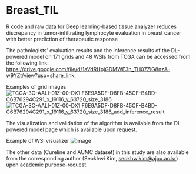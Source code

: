# Breast_TIL
R code and raw data for Deep learning-based tissue analyzer reduces discrepancy in tumor-infiltrating lymphocyte evaluation in breast cancer with better prediction of therapeutic response

The pathologists’ evaluation results and the inference results of the DL-powered model on 171 grids and 48 WSIs from TCGA can be accessed from the following link: https://drive.google.com/file/d/1aVdRHpjGDMWE3n_TH07ZiG8nzA-w9YZt/view?usp=share_link. 

Examples of grid images
![TCGA-3C-AALI-01Z-00-DX1 F6E9A5DF-D8FB-45CF-B4BD-C6B76294C291_x_19116_y_63720_size_3186](https://github.com/SooIckCho/Breast_TIL/assets/96602980/b2fff2e9-e5f5-4e8b-940f-24df002c9c7d)
![TCGA-3C-AALI-01Z-00-DX1 F6E9A5DF-D8FB-45CF-B4BD-C6B76294C291_x_19116_y_63720_size_3186_add_inference_result](https://github.com/SooIckCho/Breast_TIL/assets/96602980/fcfd6caf-b913-4b7c-a7cb-16d1f8fe0a6a)

The visualization and validation of the algorithm is available from the DL-powered model page which is available upon request. 

Example of WSI visualizer
![image](https://github.com/SooIckCho/Breast_TIL/assets/96602980/e641007e-7355-4034-a55c-ef25eb564425)


The other data (Cureline and AUMC dataset) in this study are also available from the corresponding author (Seokhwi Kim, seokhwikim@ajou.ac.kr) upon academic purpose-request.
